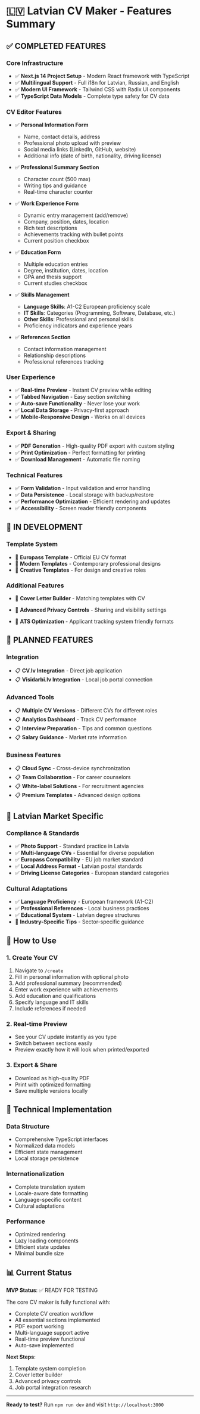 # 🇱🇻 Latvian CV Maker - Features Summary

## ✅ COMPLETED FEATURES

### Core Infrastructure
- ✅ **Next.js 14 Project Setup** - Modern React framework with TypeScript
- ✅ **Multilingual Support** - Full i18n for Latvian, Russian, and English
- ✅ **Modern UI Framework** - Tailwind CSS with Radix UI components
- ✅ **TypeScript Data Models** - Complete type safety for CV data

### CV Editor Features
- ✅ **Personal Information Form**
  - Name, contact details, address
  - Professional photo upload with preview
  - Social media links (LinkedIn, GitHub, website)
  - Additional info (date of birth, nationality, driving license)

- ✅ **Professional Summary Section**
  - Character count (500 max)
  - Writing tips and guidance
  - Real-time character counter

- ✅ **Work Experience Form**
  - Dynamic entry management (add/remove)
  - Company, position, dates, location
  - Rich text descriptions
  - Achievements tracking with bullet points
  - Current position checkbox

- ✅ **Education Form**
  - Multiple education entries
  - Degree, institution, dates, location
  - GPA and thesis support
  - Current studies checkbox

- ✅ **Skills Management**
  - **Language Skills**: A1-C2 European proficiency scale
  - **IT Skills**: Categories (Programming, Software, Database, etc.)
  - **Other Skills**: Professional and personal skills
  - Proficiency indicators and experience years

- ✅ **References Section**
  - Contact information management
  - Relationship descriptions
  - Professional references tracking

### User Experience
- ✅ **Real-time Preview** - Instant CV preview while editing
- ✅ **Tabbed Navigation** - Easy section switching
- ✅ **Auto-save Functionality** - Never lose your work
- ✅ **Local Data Storage** - Privacy-first approach
- ✅ **Mobile-Responsive Design** - Works on all devices

### Export & Sharing
- ✅ **PDF Generation** - High-quality PDF export with custom styling
- ✅ **Print Optimization** - Perfect formatting for printing
- ✅ **Download Management** - Automatic file naming

### Technical Features
- ✅ **Form Validation** - Input validation and error handling
- ✅ **Data Persistence** - Local storage with backup/restore
- ✅ **Performance Optimization** - Efficient rendering and updates
- ✅ **Accessibility** - Screen reader friendly components

## 🚧 IN DEVELOPMENT

### Template System
- 🔄 **Europass Template** - Official EU CV format
- 🔄 **Modern Templates** - Contemporary professional designs
- 🔄 **Creative Templates** - For design and creative roles

### Additional Features
- 🔄 **Cover Letter Builder** - Matching templates with CV
- 🔄 **Advanced Privacy Controls** - Sharing and visibility settings

- 🔄 **ATS Optimization** - Applicant tracking system friendly formats

## 📅 PLANNED FEATURES

### Integration
- 📋 **CV.lv Integration** - Direct job application
- 📋 **Visidarbi.lv Integration** - Local job portal connection


### Advanced Tools
- 📋 **Multiple CV Versions** - Different CVs for different roles
- 📋 **Analytics Dashboard** - Track CV performance
- 📋 **Interview Preparation** - Tips and common questions
- 📋 **Salary Guidance** - Market rate information

### Business Features
- 📋 **Cloud Sync** - Cross-device synchronization
- 📋 **Team Collaboration** - For career counselors
- 📋 **White-label Solutions** - For recruitment agencies
- 📋 **Premium Templates** - Advanced design options

## 🎯 Latvian Market Specific

### Compliance & Standards
- ✅ **Photo Support** - Standard practice in Latvia
- ✅ **Multi-language CVs** - Essential for diverse population
- ✅ **Europass Compatibility** - EU job market standard
- ✅ **Local Address Format** - Latvian postal standards
- ✅ **Driving License Categories** - European standard categories

### Cultural Adaptations
- ✅ **Language Proficiency** - European framework (A1-C2)
- ✅ **Professional References** - Local business practices
- ✅ **Educational System** - Latvian degree structures
- 🔄 **Industry-Specific Tips** - Sector-specific guidance

## 🚀 How to Use

### 1. Create Your CV
1. Navigate to `/create` 
2. Fill in personal information with optional photo
3. Add professional summary (recommended)
4. Enter work experience with achievements
5. Add education and qualifications
6. Specify language and IT skills
7. Include references if needed

### 2. Real-time Preview
- See your CV update instantly as you type
- Switch between sections easily
- Preview exactly how it will look when printed/exported

### 3. Export & Share
- Download as high-quality PDF
- Print with optimized formatting
- Save multiple versions locally

## 🔧 Technical Implementation

### Data Structure
- Comprehensive TypeScript interfaces
- Normalized data models
- Efficient state management
- Local storage persistence

### Internationalization
- Complete translation system
- Locale-aware date formatting
- Language-specific content
- Cultural adaptations

### Performance
- Optimized rendering
- Lazy loading components
- Efficient state updates
- Minimal bundle size

## 📊 Current Status

**MVP Status**: ✅ READY FOR TESTING

The core CV maker is fully functional with:
- Complete CV creation workflow
- All essential sections implemented
- PDF export working
- Multi-language support active
- Real-time preview functional
- Auto-save implemented

**Next Steps**:
1. Template system completion
2. Cover letter builder
3. Advanced privacy controls
4. Job portal integration research

---

**Ready to test?** Run `npm run dev` and visit `http://localhost:3000`